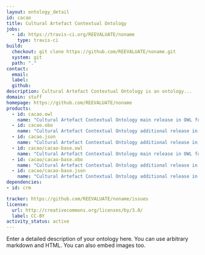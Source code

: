 ```yaml
---
layout: ontology_detail
id: cacao
title: Cultural Artefact Contextual Ontology
jobs:
  - id: https://travis-ci.org/REEVALUATE/noname
    type: travis-ci
build:
  checkout: git clone https://github.com/REEVALUATE/noname.git
  system: git
  path: "."
contact:
  email: 
  label: 
  github: 
description: Cultural Artefact Contextual Ontology is an ontology...
domain: stuff
homepage: https://github.com/REEVALUATE/noname
products:
  - id: cacao.owl
    name: "Cultural Artefact Contextual Ontology main release in OWL format"
  - id: cacao.obo
    name: "Cultural Artefact Contextual Ontology additional release in OBO format"
  - id: cacao.json
    name: "Cultural Artefact Contextual Ontology additional release in OBOJSon format"
  - id: cacao/cacao-base.owl
    name: "Cultural Artefact Contextual Ontology main release in OWL format"
  - id: cacao/cacao-base.obo
    name: "Cultural Artefact Contextual Ontology additional release in OBO format"
  - id: cacao/cacao-base.json
    name: "Cultural Artefact Contextual Ontology additional release in OBOJSon format"
dependencies:
- id: crm

tracker: https://github.com/REEVALUATE/noname/issues
license:
  url: http://creativecommons.org/licenses/by/3.0/
  label: CC-BY
activity_status: active
---
```


Enter a detailed description of your ontology here. You can use arbitrary markdown and HTML.
You can also embed images too.

